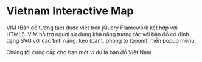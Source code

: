 # Vietnam Interactive Map
VIM (Bản đồ tương tác) được viết trên jQuery Framework kết hợp với HTML5. VIM hỗ trợ người sử dụng khả năng tương tác với bản đồ có định dạng SVG với các tính năng: kéo (pan), phóng to (zoom), hiển popup menu.

Chúng tôi cung cấp cho bạn một ví dụ là bản đồ Việt Nam
